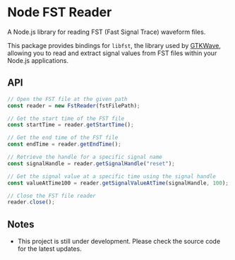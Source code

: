 # Node FST Reader

A Node.js library for reading FST (Fast Signal Trace) waveform files.

This package provides bindings for `libfst`, the library used by [GTKWave](https://github.com/gtkwave/gtkwave), allowing you to read and extract signal values from FST files within your Node.js applications.

## API

```typescript
// Open the FST file at the given path
const reader = new FstReader(fstFilePath);

// Get the start time of the FST file
const startTime = reader.getStartTime();

// Get the end time of the FST file
const endTime = reader.getEndTime();

// Retrieve the handle for a specific signal name
const signalHandle = reader.getSignalHandle("reset");

// Get the signal value at a specific time using the signal handle
const valueAtTime100 = reader.getSignalValueAtTime(signalHandle, 100);

// Close the FST file reader
reader.close();
```

## Notes

- This project is still under development. Please check the source code for the latest updates.
